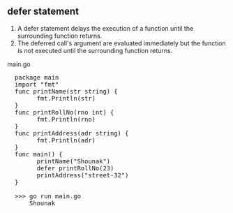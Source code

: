 ## defer statement

1.  A defer statement delays the execution of a function until the surrounding function returns.
2.  The deferred call's argument are evaluated immediately but the function is not executed until the surrounding function returns.

main.go

<pre>
  package main
  import "fmt"
  func printName(str string) {
        fmt.Println(str)
  }
  func printRollNo(rno int) {
        fmt.Println(rno)
  }
  func printAddress(adr string) {
        fmt.Println(adr)
  }
  func main() {
        printName("Shounak")
        defer printRollNo(23)
        printAddress("street-32")
  }

  >>> go run main.go
      Shounak
</pre>
